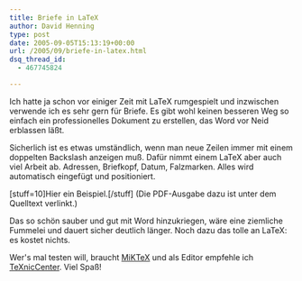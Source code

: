 ```yaml
---
title: Briefe in LaTeX
author: David Henning
type: post
date: 2005-09-05T15:13:19+00:00
url: /2005/09/briefe-in-latex.html
dsq_thread_id:
  - 467745824

---
```

Ich hatte ja schon vor einiger Zeit mit LaTeX rumgespielt und inzwischen verwende ich es sehr gern für Briefe. Es gibt wohl keinen besseren Weg so einfach ein professionelles Dokument zu erstellen, das Word vor Neid erblassen läßt.
  
Sicherlich ist es etwas umständlich, wenn man neue Zeilen immer mit einem doppelten Backslash anzeigen muß. Dafür nimmt einem LaTeX aber auch viel Arbeit ab. Adressen, Briefkopf, Datum, Falzmarken. Alles wird automatisch eingefügt und positioniert.

\[stuff=10]Hier ein Beispiel.[/stuff\] (Die PDF-Ausgabe dazu ist unter dem Quelltext verlinkt.)

Das so schön sauber und gut mit Word hinzukriegen, wäre eine ziemliche Fummelei und dauert sicher deutlich länger. Noch dazu das tolle an LaTeX: es kostet nichts.
  
Wer&apos;s mal testen will, braucht [MiKTeX][1] und als Editor empfehle ich [TeXnicCenter][2]. Viel Spaß!

 [1]: http://www.miktex.org/
 [2]: http://sourceforge.net/projects/texniccenter/
